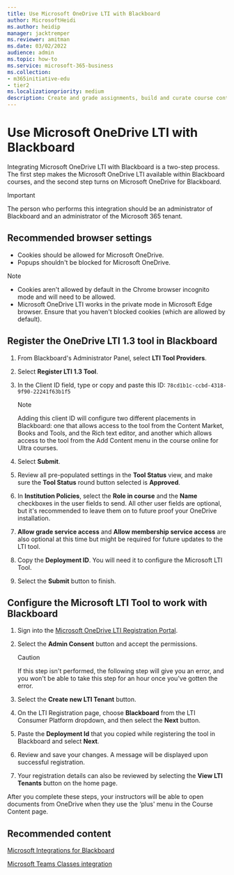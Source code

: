 ```yaml
---
title: Use Microsoft OneDrive LTI with Blackboard
author: MicrosoftHeidi
ms.author: heidip
manager: jacktremper
ms.reviewer: amitman 
ms.date: 03/02/2022
audience: admin
ms.topic: how-to
ms.service: microsoft-365-business
ms.collection: 
- m365initiative-edu
- tier2
ms.localizationpriority: medium
description: Create and grade assignments, build and curate course content, and collaborate on files in real time with the new Microsoft OneDrive Learning Tools Interoperability for Blackboard.
---
```


# Use Microsoft OneDrive LTI with Blackboard

Integrating Microsoft OneDrive LTI with Blackboard is a two-step process. The first step makes the Microsoft OneDrive LTI available within Blackboard courses, and the second step turns on Microsoft OneDrive for Blackboard.

> [!IMPORTANT]
> The person who performs this integration should be an administrator of Blackboard and an administrator of the Microsoft 365 tenant.

## Recommended browser settings

- Cookies should be allowed for Microsoft OneDrive.
- Popups shouldn't be blocked for Microsoft OneDrive.

> [!NOTE]
>
> - Cookies aren't allowed by default in the Chrome browser incognito mode and will need to be allowed.
> - Microsoft OneDrive LTI works in the private mode in Microsoft Edge browser. Ensure that you haven't blocked cookies (which are allowed by default).

## Register the OneDrive LTI 1.3 tool in Blackboard

1. From Blackboard's Administrator Panel, select **LTI Tool Providers**.
2. Select **Register LTI 1.3 Tool**.
3. In the Client ID field, type or copy and paste this ID: ``78cd1b1c-ccbd-4318-9f90-22241f63b1f5``

   > [!NOTE]
   > Adding this client ID will configure two different placements in Blackboard: one that allows access to the tool from the Content Market, Books and Tools, and the Rich text editor, and another which allows access to the tool from the Add Content menu in the course online for Ultra courses.

4. Select **Submit**.
5. Review all pre-populated settings in the **Tool Status** view, and make sure the **Tool Status** round button selected is **Approved**.
6. In **Institution Policies**, select the **Role in course** and the **Name** checkboxes in the user fields to send. All other user fields are optional, but it's recommended to leave them on to future proof your OneDrive installation.
7. **Allow grade service access** and **Allow membership service access** are also optional at this time but might be required for future updates to the LTI tool.
8. Copy the **Deployment ID**. You will need it to configure the Microsoft LTI Tool.
9. Select the **Submit** button to finish.

## Configure the Microsoft LTI Tool to work with Blackboard

1. Sign into the [Microsoft OneDrive LTI Registration Portal](https://onedrivelti.microsoft.com/admin).
2. Select the **Admin Consent** button and accept the permissions.

    > [!CAUTION]
    > If this step isn't performed, the following step will give you an error, and you won't be able to take this step for an hour once you've gotten the error.

3. Select the **Create new LTI Tenant** button.
4. On the LTI Registration page, choose **Blackboard** from the LTI Consumer Platform dropdown, and then select the **Next** button.
5. Paste the **Deployment Id** that you copied while registering the tool in Blackboard and select **Next**.
6. Review and save your changes. A message will be displayed upon successful registration.
7. Your registration details can also be reviewed by selecting the **View LTI Tenants** button on the home page.

After you complete these steps, your instructors will be able to open documents from OneDrive when they use the ‘plus' menu in the Course Content page.

## Recommended content

[Microsoft Integrations for Blackboard](https://help.blackboard.com/Learn/Administrator/SaaS/Integrations/Microsoft)

[Microsoft Teams Classes integration](https://help.blackboard.com/Learn/Administrator/SaaS/Integrations/Microsoft_Classes)
